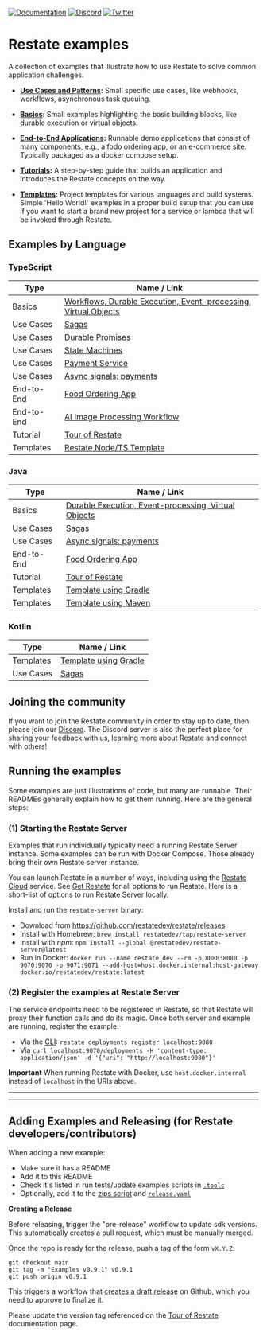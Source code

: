 [![Documentation](https://img.shields.io/badge/doc-reference-blue)](https://docs.restate.dev)
[![Discord](https://img.shields.io/discord/1128210118216007792?logo=discord)](https://discord.gg/skW3AZ6uGd)
[![Twitter](https://img.shields.io/twitter/follow/restatedev.svg?style=social&label=Follow)](https://twitter.com/intent/follow?screen_name=restatedev)

# Restate examples

A collection of examples that illustrate how to use Restate to solve common application
challenges.

* **[Use Cases and Patterns](patterns-use-cases):** Small specific use cases, like webhooks,
  workflows, asynchronous task queuing.

* **[Basics](basics):** Small examples highlighting the basic building blocks, like
  durable execution or virtual objects.

* **[End-to-End Applications](end-to-end-applications):** Runnable demo applications that consist
  of many components, e.g., a fodo ordering app, or an e-commerce site.
  Typically packaged as a docker compose setup.

* **[Tutorials](tutorials):** A step-by-step guide that builds an application and introduces
  the Restate concepts on the way.

* **[Templates](templates):** Project templates for various languages and build systems.
  Simple 'Hello World!' examples in a proper build setup that you can use if you want to start
  a brand new project for a service or lambda that will be invoked through Restate.


## Examples by Language

### TypeScript

| Type       | Name / Link                                                                                          |
|------------|------------------------------------------------------------------------------------------------------|
| Basics     | [Workflows, Durable Execution, Event-processing, Virtual Objects](basics/basics-typescript)          |
| Use Cases  | [Sagas](patterns-use-cases/sagas/sagas-typescript)                                                   |
| Use Cases  | [Durable Promises](patterns-use-cases/durable-promises/durable-promises-typescript)                  |
| Use Cases  | [State Machines](patterns-use-cases/state-machines/state-machines-typescript/)                       |
| Use Cases  | [Payment Service](patterns-use-cases/payment-state-machine/payment-state-machine-typescript/)        |
| Use Cases  | [Async signals: payments](patterns-use-cases/async-signals-payment/async-signals-payment-typescript) |
| End-to-End | [Food Ordering App](end-to-end-applications/typescript/food-ordering)                                |
| End-to-End | [AI Image Processing Workflow](end-to-end-applications/typescript/ai-image-workflows)                |
| Tutorial   | [Tour of Restate](tutorials/tour-of-restate-typescript)                                              |
| Templates  | [Restate Node/TS Template](templates/typescript)                                                     |

### Java

| Type       | Name / Link                                                                                    |
|------------|------------------------------------------------------------------------------------------------|
| Basics     | [Durable Execution, Event-processing, Virtual Objects](basics/basics-java)                     |
| Use Cases  | [Sagas](patterns-use-cases/sagas/sagas-java)                                                   |
| Use Cases  | [Async signals: payments](patterns-use-cases/async-signals-payment/async-signals-payment-java) |
| End-to-End | [Food Ordering App](end-to-end-applications/java/food-ordering)                                |
| Tutorial   | [Tour of Restate](tutorials/tour-of-restate-java/)                                             |
| Templates  | [Template using Gradle](templates/java-gradle)                                                 |
| Templates  | [Template using Maven](templates/java-maven)                                                   |

### Kotlin

| Type       | Name / Link                                      |
|------------|--------------------------------------------------|
| Templates  | [Template using Gradle](templates/kotlin-gradle) |
| Use Cases  | [Sagas](patterns-use-cases/sagas/sagas-kotlin)   |

## Joining the community

If you want to join the Restate community in order to stay up to date, then please join our [Discord](https://discord.gg/skW3AZ6uGd).
The Discord server is also the perfect place for sharing your feedback with us, learning more about Restate and connect with others!

## Running the examples

Some examples are just illustrations of code, but many are runnable. Their READMEs generally explain
how to get them running. Here are the general steps:

### (1) Starting the Restate Server

Examples that run individually typically need a running Restate Server instance.
Some examples can be run with Docker Compose. Those already bring their own Restate server instance.

You can launch Restate in a number of ways, including using the [Restate Cloud](https://restate.dev/get-restate-cloud/)
service. See [Get Restate](https://restate.dev/get-restate/) for all options to run Restate. Here is a short-list
of options to run Restate Server locally.

Install and run the `restate-server` binary:
  - Download from https://github.com/restatedev/restate/releases
  - Install with Homebrew: `brew install restatedev/tap/restate-server`
  - Install with _npm_: `npm install --global @restatedev/restate-server@latest`
  - Run in Docker: `docker run --name restate_dev --rm -p 8080:8080 -p 9070:9070 -p 9071:9071 --add-host=host.docker.internal:host-gateway docker.io/restatedev/restate:latest`


### (2) Register the examples at Restate Server

The service endpoints need to be registered in Restate, so that Restate will proxy their function calls and
do its magic. Once both server and example are running, register the example:

* Via the [CLI](https://docs.restate.dev/operate/cli): `restate deployments register localhost:9080`
* Via `curl localhost:9070/deployments -H 'content-type: application/json' -d '{"uri": "http://localhost:9080"}'`

**Important** When running Restate with Docker, use `host.docker.internal` instead of `localhost` in the URIs above.

----
----

## Adding Examples and Releasing (for Restate developers/contributors)

When adding a new example:

* Make sure it has a README
* Add it to this README
* Check it's listed in run tests/update examples scripts in [`.tools`](./.tools)
* Optionally, add it to the [zips script](./.tools/prepare_release_zip.sh) and [`release.yaml`](./.github/workflows/release.yml)

**Creating a Release**

Before releasing, trigger the "pre-release" workflow to update sdk versions. This automatically creates a pull request, which must be manually merged.

Once the repo is ready for the release, push a tag of the form `vX.Y.Z`:

```shell
git checkout main
git tag -m "Examples v0.9.1" v0.9.1
git push origin v0.9.1
```

This triggers a workflow that [creates a draft release](https://github.com/restatedev/examples/releases) on Github, which you need to approve to finalize it.

Please update the version tag referenced on the [Tour of Restate](https://github.com/restatedev/documentation/blob/main/docs/tour.mdx) documentation page.
